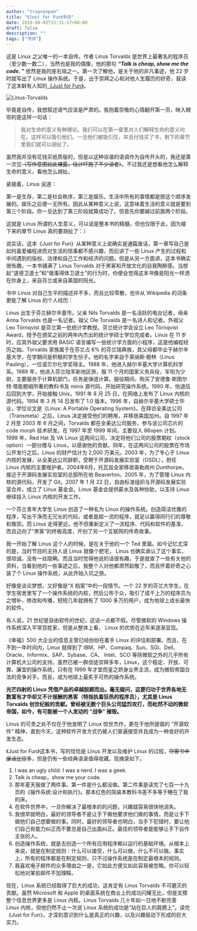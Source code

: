 ```yaml
---
author: "trayvonpan"
title: "《Just for Fun》书评"
date: 2018-08-02T15:31:57+08:00
draft: false
description: ""
tags: ["书评"]
---
```



这是 Linux 之父唯一的一本自传。作者 Linus Torvalds 是世界上最著名的程序员（至少数一数二），当然也是我的偶像，他的那句 <b><i>“Talk is cheap, show me the code. ”</i></b> 依然是我的座右铭之一。第一次了解他，是关于他的非凡事迹，他 22 岁时就写出了 Linux 操作系统。于是，出于崇拜之心和对他人生履历的好奇，我读了这本鲜有人知的<a href="https://book.douban.com/subject/1451172/">《Just for Fun》</a>。

<!--more-->

![Linus-Torvalds](Linus-Torvalds.jpg)

毕竟是自传，我想叙述语气应该是严肃的。我抱着崇敬的心情翻开第一页，映入眼帘的是这样一句话：
<blockquote>
我对生命的意义有种理论。我们可以在第一章里对人们解释生命的意义何在。这样可以吸引他们。一旦他们被吸引住，并且付钱买了书，剩下的章节里我们就可以胡扯了。
</blockquote>

虽然我并没有花钱买纸质版的，但是以这种诙谐的语调作为自传开头的，我还是第一次见<del>（写作意图如此裸露，估计吓跑了不少读者）</del>。不过我还是想看他怎么解释生命的意义，看他怎么胡扯。

紧接着，Linus 说道：
<div class="note-info">
第一是生存，第二是社会秩序，第三是娱乐。生活中所有的事情都是按这个顺序发展的。娱乐之后便一无所有。因此从某种意义上说，这意味着生活的意义就是要到第三个阶段。你一旦达到了第三阶段就算成功了。但首先你要越过前面两个阶段。
</div>

这就是 Linus 所谓的人生意义，可以说是整本书的精髓，但也仅限于此，因为接下来的章节 Linus 真的要胡扯了：）

说实话，这本《Just for Fun》从某种意义上说确实是通篇废话，第一章写自己是如何喜爱编程进而对生活的琐事都不感兴趣，而后讲了一些 Linux 产生的过程和中间遇到的版权、法律和自己工作和经济的问题。但是从另一方面讲，这本书确实很有趣，一本书铺满了 Linus Torvalds 对于黑客和开放文化的自我陶醉感。当想起“道德卫道士”和“做事得体卫道士”的行为时，你便会觉得这本书像是阳光一样洒在你身上，来自芬兰或来自美国的阳光。

书中 Linus 对自己生平的描述并不多，而且比较零散，也许从 Wikipedia 的词条更能了解 Linus 的个人经历：

<div class="note-primary">Linus 出生于芬兰赫尔辛基市。父亲 Nils Torvalds 是一名活跃的电台记者，母亲 Anna Torvalds 也是一名记者。祖父 Ole Torvalds 是一名诗人和记者。外祖父 Leo Törnqvist 是芬兰第一批统计学教授。芬兰统计学会设立 Leo Törnqvist Award，授予在颁奖之前的两年内杰出的统计学硕士学位完成者。Linus 在 11 岁时，应其外祖父要求用 BASIC 语言编写一些统计学方面的小程序，这是他编程经历之始。Torvalds 家族属于在芬兰占 6% 的芬兰瑞典族，其父母都毕业于赫尔辛基大学，在学期间是积极的学生份子。他的名字来自于莱纳斯·鲍林（Linus Pauling），一位诺贝尔化学奖得主。1988 年，他进入赫尔辛基大学计算机科学系。1989 年，他进入芬兰陆军新地区旅，服 11 个月的国家义务兵役，军衔为少尉，主要服务于计算机部门，任务是弹道计算。服役期间，购买了安德鲁·斯图尔特·塔能鲍姆所著的教科书及 minix 源代码，开始研究操作系统。1990 年，他退伍后回到大学，开始接触 Unix。1991 年 8 月 25 日，在网络上发布了 Linux 内核的源代码。1994 年 3 月 14 日发布了 1.0 版本。1996 年，自赫尔辛基大学硕士毕业，学位论文是《Linux: A Portable Operating System》。在拜访全美达公司（Transmeta）之后，Linus 决定接受他们的聘用，并移居美国加州。自 1997 年 2 月至 2003 年 6 月之间，Torvalds 都在全美达公司服务，参与该公司芯片的 code morph 技术研发。在 1997 年至 1999 年间，主要投入 86open 计划。1999 年，Red Hat 及 VA Linux 这两间公司，决定将他们公司的股票期权（stock option）一部分赠与 Linus，以感谢他的贡献。同年，在这两间公司的股票在市场公开发行之后，Linus 的财产估计为 2,000 万美元。2003 年，为了专心于 Linux 内核的发展，从全美达公司辞职，受聘于开源码发展实验室（OSDL），担任 Linux 内核的主要维护者。2004年6月，托瓦兹全家移居奥勒岗州 Dunthorpe，接近于开源码发展实验室的总部所在地 Beaverton。2005 年，为了管理 Linux 内核的源代码，开发了 Git。2007 年 1 月 22 日，自由标准组织与开源码发展实验室合并，成立了 Linux 基金会。Linux 基金会提供薪水及各种协助，以支持 Linus 继续投入 Linux 内核的开发工作。</div>

一个芬兰青年大学生 Linus 创造了一种名为 Linux 的操作系统。创造简洁优雅的程序，写出干净而无冗长的代码，或者是超一流的程序，就足以赢得同行们的尊敬和推崇。而 Linus 走得更远，他不但重新定义了一流程序、代码和软件的基准，而且迈向了“黑客”的终极高度，开创了另一个互联网的传奇故事。

我一开始了解 Linus 这个人的时候，是在关于他的一个 Ted 里面。如今记忆尤深的是，当时节目的主持人说 Linus 就像个肥宅， Linus 也确实承认了这个事实，很坦诚，没有一丝隐瞒。而且当时觉得他说的话很有趣，于是就查了一些有关他的资料，当看到他的一些事迹之后，我整个人对他都肃然起敬了，而且怀着好奇之心装了个 Linux 操作系统，从此开始入坑之旅。

好像是谈论梦想，又好像是“X 档案”中的一段情节。一个 22 岁的芬兰大学生，在学生宿舍里写了一个操作系统的内核，然后公布于众，吸引了成千上万的程序员为之增补、修改和传播，短短几年就拥有了 1000 多万的用户，成为地球上成长最快的软件。

 有人说，21 世纪是自由软件的世纪，这话一点都不假。尽管微软的 Windows 操作系统深入平常百姓家，但是从整体上看， Linux  的优势在近年来逐渐显现。

《幸福》500 大企业的信息主管已经纷纷在着手 Linux 的评估和部署。而且，在不到一年时间内，Linux 就得到了 IBM、HP、Compaq、Sun、SGI、Dell、Oracle、Informix、SAP、Sybase、CA、 Intel、SCO 等除微软之外的几乎所有计算机大公司的支持。虽然已被一群信徒崇拜多年，Linux，这个稳定、开放、可靠、廉宜的操作系统，只有在 1999 年才堂而皇之跻身业界主流，成为微软帝国合法的竞争对手。而且，成为地球上最炙手可热的操作系统。

<b>光芒四射的 Linux 凭借产品的卓越脱颖而出。毫无疑问，这要归功于世界各地无数富有才华却又不计报酬的黑客（特指执着狂热的程序员），尤其是 Linus Torvalds 创世纪般的贡献。曾经被无数个巨头公司猛烈攻打，而屹然不动的微软帝国，如今，有可能被一个人发动的 “战争” 摧毁。</b>

 Linus 的可贵之处不仅在于他发明了 Linux 惊世杰作，更在于他所提倡的 “开源软件” 精神，直到今天，这种软件开发方式仍被人们普遍接受并且成为一种良好的开发生态。

《Just for Fun》这本书，写的恰恰是 Linus 开发以及维护 Linux 的过程，<del>尽管书中废话比较多</del>，但是仍有一些经典语录值得收藏。现摘录如下。

1. I was an ugly child. I was a nerd. I was a geek.
2. Talk is cheap，show me your code.
3. 那年夏天我做了两件事。第一件是什么都没做。第二件事是读完了七百一十九页的《操作系统:设计和执行》。那本红色的简装本教科书差不多等于睡在了我的床。
4. 在软件世界中，一旦你解决了最根本的的问题，兴趣就容易很快地消失。
5. 我很早就明白，最好的领导者不是让手下做他要求他们做的事情，而是让手下做他们自己想要做的事。同时，最好的领导者也明白，当手下犯错时，要让他们自己有能力纠正而不要总是自己出面纠正。最佳的领导者是能够让手下自作主张的人。
6. 创造操作系统，就是去创造一个所有应用程序赖以运行的基础环境。从根本上来说，就是在制定规则：什么可以接受，什么可以做，什么不可以做。事实上，所有的程序都是在制定规则，只不过操作系统是在制定最根本的规则。
7. 我喜欢电子邮件的众多理由之一是，它如此方便又如此容易被忽略。你可以轻松地对某些邮件不加理睬。

现在，Linux 系统已经取得了巨大的成功，这肯定有 Linus Torvalds 不可磨灭的贡献。虽然 Microsoft 和 Apple 的桌面系统在商业上的成功闪耀无比，但是支撑整个信息世界更多是 Linux 内核。Linus Torvalds 几十年如一日地不断完善 Linux 内核，但他仍然不止一次说 Linux 系统的成功是“站在巨人的肩膀上”。读完《Just for Fun》，才深刻意识到什么是真正的兴趣，以及兴趣驱动下形成的巨大实力。

